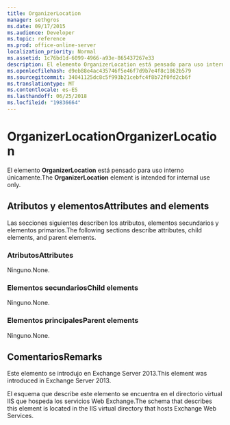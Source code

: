 ```yaml
---
title: OrganizerLocation
manager: sethgros
ms.date: 09/17/2015
ms.audience: Developer
ms.topic: reference
ms.prod: office-online-server
localization_priority: Normal
ms.assetid: 1c76bd1d-6099-4966-a93e-865437267e33
description: El elemento OrganizerLocation está pensado para uso interno únicamente.
ms.openlocfilehash: d9eb88e4ac435746f5e46f7d9b7e4f8c1862b579
ms.sourcegitcommit: 34041125dc8c5f993b21cebfc4f8b72f0fd2cb6f
ms.translationtype: MT
ms.contentlocale: es-ES
ms.lasthandoff: 06/25/2018
ms.locfileid: "19836664"
---
```

# <a name="organizerlocation"></a><span data-ttu-id="baec8-103">OrganizerLocation</span><span class="sxs-lookup"><span data-stu-id="baec8-103">OrganizerLocation</span></span>

<span data-ttu-id="baec8-104">El elemento **OrganizerLocation** está pensado para uso interno únicamente.</span><span class="sxs-lookup"><span data-stu-id="baec8-104">The **OrganizerLocation** element is intended for internal use only.</span></span> 

## <a name="attributes-and-elements"></a><span data-ttu-id="baec8-105">Atributos y elementos</span><span class="sxs-lookup"><span data-stu-id="baec8-105">Attributes and elements</span></span>

<span data-ttu-id="baec8-106">Las secciones siguientes describen los atributos, elementos secundarios y elementos primarios.</span><span class="sxs-lookup"><span data-stu-id="baec8-106">The following sections describe attributes, child elements, and parent elements.</span></span>
  
### <a name="attributes"></a><span data-ttu-id="baec8-107">Atributos</span><span class="sxs-lookup"><span data-stu-id="baec8-107">Attributes</span></span>

<span data-ttu-id="baec8-108">Ninguno.</span><span class="sxs-lookup"><span data-stu-id="baec8-108">None.</span></span>
  
### <a name="child-elements"></a><span data-ttu-id="baec8-109">Elementos secundarios</span><span class="sxs-lookup"><span data-stu-id="baec8-109">Child elements</span></span>

<span data-ttu-id="baec8-110">Ninguno.</span><span class="sxs-lookup"><span data-stu-id="baec8-110">None.</span></span>
  
### <a name="parent-elements"></a><span data-ttu-id="baec8-111">Elementos principales</span><span class="sxs-lookup"><span data-stu-id="baec8-111">Parent elements</span></span>

<span data-ttu-id="baec8-112">Ninguno.</span><span class="sxs-lookup"><span data-stu-id="baec8-112">None.</span></span>
  
## <a name="remarks"></a><span data-ttu-id="baec8-113">Comentarios</span><span class="sxs-lookup"><span data-stu-id="baec8-113">Remarks</span></span>

<span data-ttu-id="baec8-114">Este elemento se introdujo en Exchange Server 2013.</span><span class="sxs-lookup"><span data-stu-id="baec8-114">This element was introduced in Exchange Server 2013.</span></span>
  
<span data-ttu-id="baec8-115">El esquema que describe este elemento se encuentra en el directorio virtual IIS que hospeda los servicios Web Exchange.</span><span class="sxs-lookup"><span data-stu-id="baec8-115">The schema that describes this element is located in the IIS virtual directory that hosts Exchange Web Services.</span></span>
  

